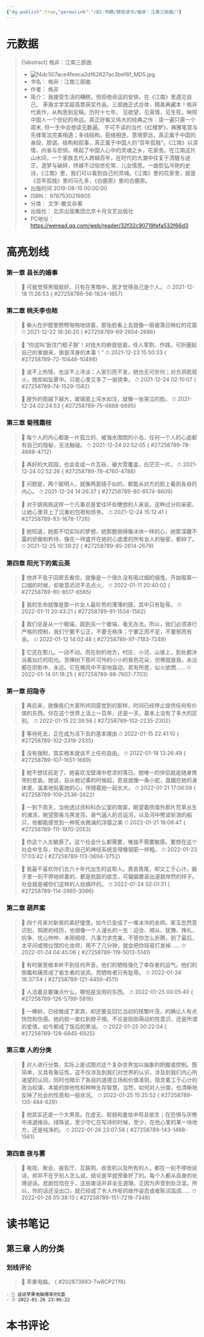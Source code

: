 ```yaml
---
{"dg-publish":true,"permalink":"/B2-书籍/微信读书/格非：江南三部曲/"}
---
```


# 元数据
> [!abstract] 格非：江南三部曲
> - ![f4dc507ace4feeca2df62627ac3bef6f_MD5.jpg](/img/user/images/f4dc507ace4feeca2df62627ac3bef6f_MD5.jpg)
> - 书名： 格非：江南三部曲
> - 作者： 格非
> - 简介： 我接受生活的糟糕，但拒绝命运的安排。在《江南》里遇见自己。 茅盾文学奖超高票获奖作品，三部曲正式合体，精美典藏本！格非代表作，从构思到定稿，历时十七年。 见欲望，见真情，见生死，映照中国人一个世纪的命运。真正好看又伟大的经典之作：读一遍只需一个周末, 但一生中会想读无数遍。 不可不读的当代《红楼梦》，典雅笔意与先锋笔法完美相遇；多线结构，筋络相连，意境寥远，真正属于中国的身段、腔调、结构和叙事，真正属于中国人的“百年孤独”。《江南》以深情、内省与悲悯，唤起了中国人心中的灵魂之乡，花家舍。在江南这片山水间，一个家族五代人跨越百年，在时代的大潮中往复于清醒与迷茫，逐梦与破碎，终越不过俗世伦常、儿女情思。一曲恢弘冷艳的史诗，《江南》里，我们可以看到自己的灵魂。《江南》里的花家舍，就是《百年孤独》里的马孔多，《白鹿原》里的白鹿原。
> - 出版时间 2019-08-15 00:00:00
> - ISBN： 9787530219805
> - 分类： 文学-散文杂著
> - 出版社： 北京出版集团北京十月文艺出版社
> - PC地址：https://weread.qq.com/web/reader/32f32c90719fefa532f66d3

# 高亮划线

### 第一章 县长的婚事

> 📌 可我觉得黑暗挺好。只有在黑暗中，我才觉得自己是个人。 
> ⏱ 2021-12-18 11:26:53
{ #27258789-56-1824-1857}


### 第二章 桃夭李也秾

> 📌 柴火在炉膛里劈劈啪啪地烧着，那张脸看上去就像一扇被落日映红的花窗 
> ⏱ 2021-12-22 18:36:20
{ #27258789-69-2654-2686}


> 📌 “你这叫‘扳住门框子狠’！对钱大钧俯首低眉，任人宰割、作践，可折磨起自己的爹娘来，倒是浑身的本事！” 
> ⏱ 2021-12-23 15:50:33
{ #27258789-72-10448-10498}


> 📌 说不上热情，也谈不上冷淡；人家引而不发，她也无可奈何；对方洞若观火，她却如坠雾中。只是心里又多了一层侥幸。 
> ⏱ 2021-12-24 02:10:07
{ #27258789-74-1529-1582}


> 📌 屋外的雨越下越大，玻璃窗上泻水如注，就像一张哭泣的脸。 
> ⏱ 2021-12-24 02:24:53
{ #27258789-75-6668-6695}


### 第三章 菊残霜枝

> 📌 每个人的内心都是一片孤立的、被海水围困的小岛，任何一个人的心底都有自己的隐秘，无法触碰。 
> ⏱ 2021-12-24 02:52:05
{ #27258789-78-4668-4712}


> 📌 再好的大观园，也会变成一片瓦砾，被大雪覆盖，白茫茫一片。 
> ⏱ 2021-12-24 02:52:26
{ #27258789-78-4760-4788}


> 📌 问题是，两个聪明人，就像两面镜子似的，都能从对方的脸上看到各自的内心。 
> ⏱ 2021-12-24 14:26:37
{ #27258789-80-8574-8609}


> 📌 对于姚佩佩这样一个凡事总是爱往坏处瞎想的人来说，这种过分的亲密，让她心里背上了沉重的包袱和债务。 
> ⏱ 2021-12-24 15:12:41
{ #27258789-83-1678-1726}


> 📌 她知道，她那不切实际的梦想，她那脆弱得像冰块一样的心，她那深藏不露的骄傲和矜持，像花一样盛开在她的心底里的所有女人的秘密，都碎了。 
> ⏱ 2021-12-25 10:38:22
{ #27258789-85-2614-2679}


### 第四章 阳光下的紫云英

> 📌 他并不急于回房去看信，就像是一个很久没有吸过烟的烟鬼，开始吸第一口烟的时候，却故意迟迟不去点火。 
> ⏱ 2022-01-11 20:40:02
{ #27258789-90-8517-8565}


> 📌 我的生命就像是那一片女人最珍贵的薄薄的膜，其中只有耻辱。 
> ⏱ 2022-01-11 20:43:21
{ #27258789-91-1534-1562}


> 📌 我们总是从一个极端，跳到另一个极端，毫无办法。所以，我们必须进行严格的控制，我们宁要不公正，不要无秩序；宁要正而不足，不要邪而有余。 
> ⏱ 2022-01-12 14:02:48
{ #27258789-97-7183-7249}


> 📌 它还在那儿。一动不动。而在别的地方，村庄、小河、山坡上，到处都沐浴着灿烂的阳光。苦楝树下那片可怜的小小的紫色花朵，仿佛就是我，永远都在阴影中，永远。它在微风中不安地翕动，若有所思，似火欲燃…… 
> ⏱ 2022-01-14 01:18:25
{ #27258789-98-7607-7703}


### 第一章 招隐寺

> 📌 再后来，就像我们大家所共同感觉到的那样，时间已经停止提供任何有价值的东西。你在这个世界上活上一百年，还是一天，基本上没有了多大的区别。 
> ⏱ 2022-01-15 22:39:56
{ #27258789-102-2235-2302}


> 📌 等待死去，正在成为活下去的基本理由 
> ⏱ 2022-01-15 22:41:10
{ #27258789-102-2318-2335}


> 📌 没有强制，其实根本就谈不上任何自由。 
> ⏱ 2022-01-18 13:26:49
{ #27258789-107-1651-1669}


> 📌 她不想往前走了。她喜欢戈壁滩中悲凉的落日。她唯一的伴侣就是随身携带的悲哀。她说，自从她记事的时候起，悲哀就像一条小蛇，盘踞在她的身体里，温柔地贴着她的心，伴随着她一起长大。 
> ⏱ 2022-01-21 17:06:59
{ #27258789-109-2536-2622}


> 📌 一到下雨天，当他透过资料科办公室的南窗，眺望着院墙外那片荒草丛生的滩涂，眺望那条乌黑发亮、臭气逼人的古运河，以及河中劈波斩浪的船只，他都能感觉到一种死水微澜的浮靡之美 
> ⏱ 2022-01-21 18:08:47
{ #27258789-111-1970-2053}


> 📌 你这个人太敏感了。这个社会什么都需要，唯独不需要敏感。要想在这个社会中生存，你必须让自己的神经系统变得像钢筋一样粗。 
> ⏱ 2022-01-23 17:03:42
{ #27258789-113-3694-3752}


> 📌 我最不喜欢你们五六十年代出生的这帮人。畏首畏尾，却又工于心计。脑子里一刻不停地转着的，都是肮脏的欲念，可偏偏要装出道貌岸然的样子。社会就是被你们这样的人给搞坏的。 
> ⏱ 2022-01-24 02:01:31
{ #27258789-114-2985-3066}


### 第二章 葫芦案

> 📌 四个月来对新居的美好憧憬，如今已变成了一堆冰冷的余烬。家玉忽然意识到，购房的经历，也很像一个人漫长的一生：迎合、顺从、犹豫、挣扎、抗争、忧心忡忡、未雨绸缪、凡事力求完美，不管你怎么折腾，到了最后，太平间或殡仪馆的化妆师，用不了几分钟，就会把你轻易打发掉…… 
> ⏱ 2022-01-24 04:45:06
{ #27258789-119-5013-5141}


> 📌 有时甚至根本听不到任何声音。他们的牺牲强化了幸存者的运气。他们的倒霉和痛苦成了偷生者的谈资。而牺牲者只有耻辱。 
> ⏱ 2022-01-24 16:37:54
{ #27258789-121-4456-4511}


> 📌 人活着总要赚点什么，哪怕是没用的东西。 
> ⏱ 2022-01-25 00:05:40
{ #27258789-126-5799-5818}


> 📌 一棵树，已经做成了家具，却还要去回忆当初的枝繁叶茂，的确让人有点恍惚和伤感。她的脸一直红到脖子根。不论是刚刚萌动的性意识，还是所谓的爱情，如今都成了饭后的笑谈。 
> ⏱ 2022-01-25 00:22:04
{ #27258789-128-6845-6925}


### 第三章 人的分类

> 📌 对人进行分类，实际上是试图对这个复杂世界加以抽象的把握或控制，既简单，又具有象征性。这不仅涉及到我们对世界的认识，涉及到我们内心所渴望的认同，同时也暗示了各自的道德立场和价值准则，隐含着工于心计的政治权谋、本能的排他性和种种生存智慧。当然，如何对人分类，也清晰地反映了社会的性质和一般状况。 
> ⏱ 2022-01-25 15:25:52
{ #27258789-135-484-629}


> 📌 他其实还是一个大男孩。在虚无、软弱和羞怯中苟且偷生；在恐惧与厌倦中进退维谷。绿珠说，至少守仁在写诗的时候，至少，在他心里的某一块地方，还是纯净的。 
> ⏱ 2022-01-26 23:07:58
{ #27258789-143-1488-1561}


### 第四章 夜与雾

> 📌 电视、聚会、报告厅、互联网、收音机以及所有的人，都在一刻不停地说话，却并不在乎别人怎么说。结论是早就预备好了的。每个人都从自身的处境说话。悲剧恰恰在于，这些废话并非全无道理。正因为声音到处泛滥，所以，你的话还没出口，就已经成了令人作呕的故作姿态或者陈词滥调…… 
> ⏱ 2022-01-28 05:38:13
{ #27258789-151-7218-7348}


# 读书笔记

## 第三章 人的分类

### 划线评论
> 📌 苹果电脑。 
{ #202873893-7wBCP2Tf8}

    - 💭 话说苹果电脑哪来的E盘
    - ⏱ 2022-01-26 23:06:22
   
# 本书评论
